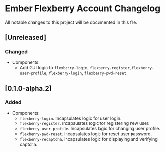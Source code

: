 # Ember Flexberry Account Changelog
All notable changes to this project will be documented in this file.

## [Unreleased]
### Changed
* Components:
  * Add GUI logic to `flexberry-login`, `flexberry-register`, `flexberry-user-profile`, `flexberry-login`, `flexberry-pwd-reset`.


## [0.1.0-alpha.2]
### Added
* Components:
    * `flexberry-login`. Incapsulates logic for user login.
    * `flexberry-register`. Incapsulates logic for registering new user.
    * `flexberry-user-profile`. Incapsulates logic for changing user profile.
    * `flexberry-pwd-reset`. Incapsulates logic for reset user password.
    * `flexberry-recaptcha`. Incapsulates logic for displaying and verifying captcha.

